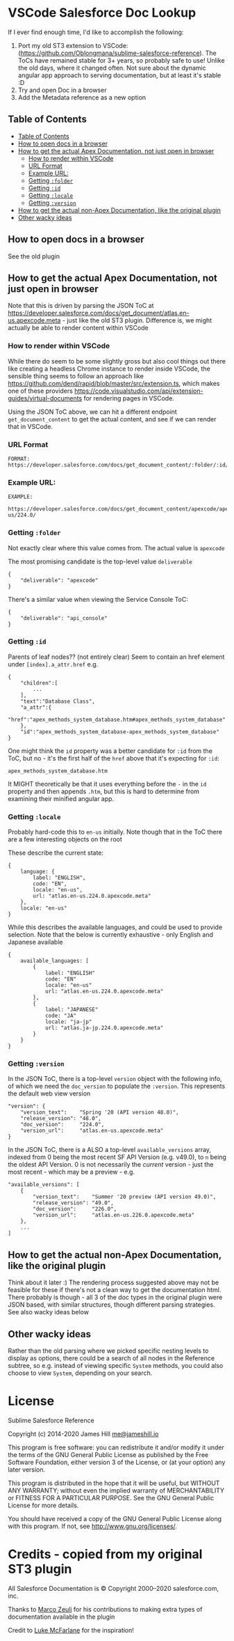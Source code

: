 # VSCode Salesforce Doc Lookup

If I ever find enough time, I'd like to accomplish the following:
1) Port my old ST3 extension to VSCode: (https://github.com/Oblongmana/sublime-salesforce-reference). The ToCs have remained stable for 3+ years, so probably safe to use! Unlike the old days,
   where it changed often. Not sure about the dynamic angular app approach to serving documentation, but at least it's stable :D
2) Try and open Doc in a browser
3) Add the Metadata reference as a new option

## Table of Contents
- [Table of Contents](#table-of-contents)
- [How to open docs in a browser](#how-to-open-docs-in-a-browser)
- [How to get the actual Apex Documentation, not just open in browser](#how-to-get-the-actual-apex-documentation-not-just-open-in-browser)
  - [How to render within VSCode](#how-to-render-within-vscode)
  - [URL Format](#url-format)
  - [Example URL:](#example-url)
  - [Getting `:folder`](#getting-folder)
  - [Getting `:id`](#getting-id)
  - [Getting `:locale`](#getting-locale)
  - [Getting `:version`](#getting-version)
- [How to get the actual non-Apex Documentation, like the original plugin](#how-to-get-the-actual-non-apex-documentation-like-the-original-plugin)
- [Other wacky ideas](#other-wacky-ideas)

## How to open docs in a browser

See the old plugin

## How to get the actual Apex Documentation, not just open in browser

Note that this is driven by parsing the JSON ToC at https://developer.salesforce.com/docs/get_document/atlas.en-us.apexcode.meta - just like the old ST3 plugin. Difference is, we might actually
be able to render content within VSCode

### How to render within VSCode

While there do seem to be some slightly gross but also cool things out there like creating a headless Chrome instance to render inside VSCode, the sensible thing seems to follow an approach like
https://github.com/dend/rapid/blob/master/src/extension.ts, which makes one of these providers https://code.visualstudio.com/api/extension-guides/virtual-documents for rendering pages in VSCode.

Using the JSON ToC above, we can hit a different endpoint `get_document_content` to get the actual content, and see if we can render that in VSCode.

### URL Format

    FORMAT: https://developer.salesforce.com/docs/get_document_content/:folder/:id/:locale/:version

### Example URL:

    EXAMPLE:
        https://developer.salesforce.com/docs/get_document_content/apexcode/apex_methods_system_database.htm/en-us/224.0/


### Getting `:folder`

Not exactly clear where this value comes from. The actual value is `apexcode`

The most promising candidate is the top-level value `deliverable`

    {
        "deliverable": "apexcode"
    }

There's a similar value when viewing the Service Console ToC:

    {
        "deliverable": "api_console"
    }

### Getting `:id`

Parents of leaf nodes?? (not entirely clear) Seem to contain an href element under `[index].a_attr.href` e.g.

    {
        "children":[
            ...
        ],
        "text":"Database Class",
        "a_attr":{
            "href":"apex_methods_system_database.htm#apex_methods_system_database"
        },
        "id":"apex_methods_system_database-apex_methods_system_database"
    }

One might think the `id` property was a better candidate for `:id` from the ToC, but no - it's the first half of the `href` above that it's expecting for `:id`:

    apex_methods_system_database.htm

It MIGHT theoretically be that it uses everything before the `-` in the `id` property and then appends `.htm`, but this is hard to determine from examining their minified angular app.

### Getting `:locale`

Probably hard-code this to `en-us` initially. Note though that in the ToC there are a few interesting objects on the root

These describe the current state:

    {
        language: {
            label: "ENGLISH",
            code: "EN",
            locale: "en-us",
            url: "atlas.en-us.224.0.apexcode.meta"
        },
        locale: "en-us"
    }

While this describes the available languages, and could be used to provide selection. Note that the below is currently exhaustive - only English and Japanese available

    {
        available_languages: [
            {
                label: "ENGLISH"
                code: "EN"
                locale: "en-us"
                url: "atlas.en-us.224.0.apexcode.meta"
            },
            {
                label: "JAPANESE"
                code: "JA"
                locale: "ja-jp"
                url: "atlas.ja-jp.224.0.apexcode.meta"
            }
        }
    }

### Getting `:version`

In the JSON ToC, there is a top-level `version` object with the following info, of which we need the `doc_version` to populate the `:version`. This represents the default web view version

    "version": {
        "version_text":    "Spring '20 (API version 48.0)",
        "release_version": "48.0",
        "doc_version":     "224.0",
        "version_url":     "atlas.en-us.apexcode.meta"
    }

In the JSON ToC, there is a ALSO a top-level `available_versions` array, indexed from 0 being the most recent SF API Version (e.g. v49.0), to `n` being the oldest API Version. 0 is not
necessarily the _current_ version - just the most recent - which may be a preview - e.g.

    "available_versions": [
        {
            "version_text":    "Summer '20 preview (API version 49.0)",
            "release_version": "49.0",
            "doc_version":     "226.0",
            "version_url":     "atlas.en-us.226.0.apexcode.meta"
        },
        ...
    ]

## How to get the actual non-Apex Documentation, like the original plugin

Think about it later :) The rendering process suggested above may not be feasible for these if there's not a clean way to get the documentation html. There probably is though - all 3 of the
doc types in the original plugin were JSON based, with similar structures, though different parsing strategies. See also wacky ideas below

## Other wacky ideas

Rather than the old parsing where we picked specific nesting levels to display as options, there could be a search of all nodes in the Reference subtree, so e.g. instead of viewing specific
`System` methods, you could also choose to view `System`, depending on your search.


# License

Sublime Salesforce Reference

Copyright (c) 2014-2020 James Hill me@jameshill.io

This program is free software: you can redistribute it and/or modify it under the terms of the GNU General Public License as published by the Free Software Foundation, either version 3 of the License, or (at your option) any later version.

This program is distributed in the hope that it will be useful, but WITHOUT ANY WARRANTY; without even the implied warranty of MERCHANTABILITY or FITNESS FOR A PARTICULAR PURPOSE. See the GNU General Public License for more details.

You should have received a copy of the GNU General Public License along with this program. If not, see http://www.gnu.org/licenses/.

# Credits - copied from my original ST3 plugin

All Salesforce Documentation is © Copyright 2000–2020 salesforce.com, inc.

Thanks to [Marco Zeuli](https://github.com/maaaaarco) for his contributions to making extra types of documentation available in the plugin

Credit to [Luke McFarlane](https://github.com/lukemcfarlane) for the inspiration!